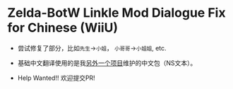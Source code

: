 # Zelda-BotW Linkle Mod Dialogue Fix for Chinese (WiiU)

- 尝试修复了部分，比如`先生`->`小姐`， `小哥哥`->`小姐姐`, etc.

- 基础中文翻译使用的是我[另外一个项目](https://github.com/KrisCris/Zelda-BotW_ChineseLanguagePack)维护的中文包（NS文本）。

- Help Wanted!! 欢迎提交PR!
